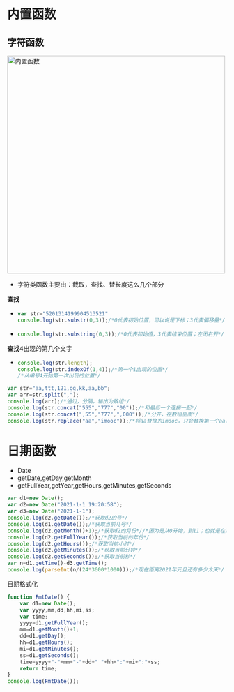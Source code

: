 # 内置函数

## 字符函数

<img src="../img/内置函数.png" alt="内置函数" width="500">

- 字符类函数主要由：截取，查找、替长度这么几个部分

**查找**

- ```js
  var str="5201314199904513521"
  console.log(str.substr(0,3));/*0代表初始位置，可以说是下标；3代表偏移量*/
  ```

- ```js
  console.log(str.substring(0,3));/*0代表初始值，3代表结束位置；左闭右开*/
  ```

**查找**4出现的第几个文字

- ```js
  console.log(str.length);
  console.log(str.indexOf(1,4));/*第一个1出现的位置*/
  /*从编号4开始第一次出现的位置*/
  ```

```js
var str="aa,ttt,121,gg,kk,aa,bb";
var arr=str.split(",");
console.log(arr);/*通过，分隔，输出为数组*/
console.log(str.concat("555","777","00"));/*和最后一个连接一起*/
console.log(str.concat(",55","777",",000"));/*分开，在数组里面*/
console.log(str.replace("aa","imooc"));/*将aa替换为imooc，只会替换第一个aa，并不会替换所有*/
```

# 日期函数

- Date
- getDate,getDay,getMonth
- getFullYear,getYear,getHours,getMinutes,getSeconds

```js
var d1=new Date();
var d2=new Date("2021-1-1 19:20:58");
var d3=new Date("2021-1-1");
console.log(d2.getDate());/*获取d2的号*/
console.log(d1.getDate());/*获取当前几号*/
console.log(d2.getMonth()+1);/*获取d2的月份*//*因为是从0开始，到11；也就是在系统中0代表1月份的*/
console.log(d2.getFullYear());/*获取当前的年份*/
console.log(d2.getHours());/*获取当前小时*/
console.log(d2.getMinutes());/*获取当前分钟*/
console.log(d2.getSeconds());/*获取当前秒*/
var n=d1.getTime()-d3.getTime();
console.log(parseInt(n/(24*3600*1000)));/*现在距离2021年元旦还有多少太天*/
```

日期格式化

```js
function FmtDate() {
    var d1=new Date();
    var yyyy,mm,dd,hh,mi,ss;
    var time;
    yyyy=d1.getFullYear();
    mm=d1.getMonth()+1;
    dd=d1.getDay();
    hh=d1.getHours();
    mi=d1.getMinutes();
    ss=d1.getSeconds();
    time=yyyy+"-"+mm+"-"+dd+" "+hh+":"+mi+":"+ss;
    return time;
}
console.log(FmtDate());
```